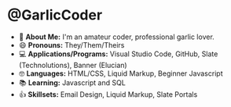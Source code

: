 # @GarlicCoder
- 🧄 **About Me:** I'm an amateur coder, professional garlic lover.
- 😄 **Pronouns:** They/Them/Theirs
- 💻 **Applications/Programs:** Visual Studio Code, GitHub, Slate (Technolutions), Banner (Elucian)
- 🤓 **Languages:** HTML/CSS, Liquid Markup, Beginner Javascript
- 📚 **Learning:** Javascript and SQL
- 👍 **Skillsets:** Email Design, Liquid Markup, Slate Portals

